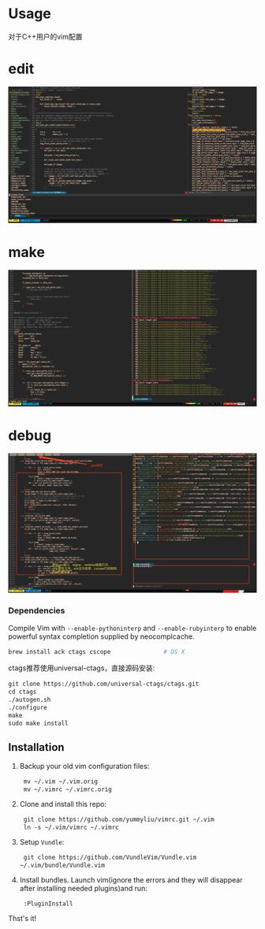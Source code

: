 # Usage
对于C++用户的vim配置

# edit

![](image/vim-edit.png)

# make

![](image/vim-make.png)

# debug

![](image/vim-gdb.png)

### Dependencies
Compile Vim with `--enable-pythoninterp` and `--enable-rubyinterp` to enable powerful syntax completion supplied by neocomplcache.

```bash
brew install ack ctags cscope               # OS X
```
ctags推荐使用universal-ctags，直接源码安装:

```
git clone https://github.com/universal-ctags/ctags.git
cd ctags
./autogen.sh 
./configure
make
sudo make install
```

## Installation

1. Backup your old vim configuration files:

        mv ~/.vim ~/.vim.orig
        mv ~/.vimrc ~/.vimrc.orig

2. Clone and install this repo:

        git clone https://github.com/yummyliu/vimrc.git ~/.vim
        ln -s ~/.vim/vimrc ~/.vimrc

3. Setup `Vundle`:

        git clone https://github.com/VundleVim/Vundle.vim ~/.vim/bundle/Vundle.vim

4. Install bundles. Launch vim(ignore the errors and they will disappear after installing needed plugins)and run:

        :PluginInstall
        
      

Thst's it!
